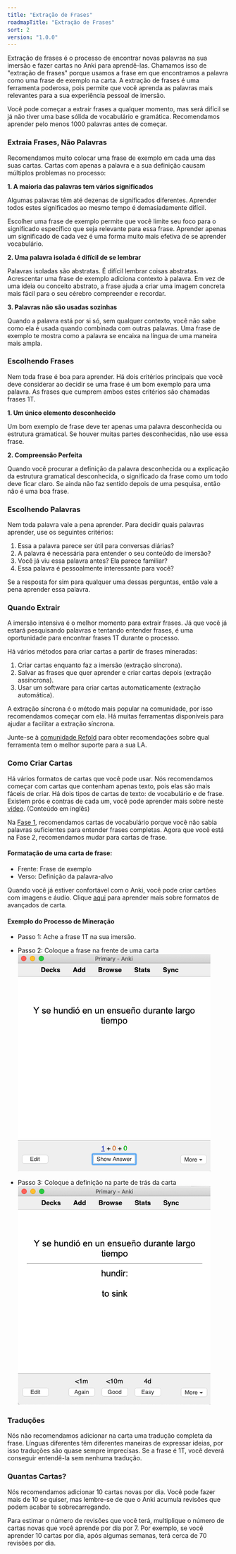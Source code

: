 ```yaml
---
title: "Extração de Frases"
roadmapTitle: "Extração de Frases"
sort: 2
version: "1.0.0"
---
```


Extração de frases é o processo de encontrar novas palavras na sua imersão e fazer cartas no Anki para aprendê-las. Chamamos isso de "extração de frases" porque usamos a frase em que encontramos a palavra como uma frase de exemplo na carta. A extração de frases é uma ferramenta poderosa, pois permite que você aprenda as palavras mais relevantes para a sua experiência pessoal de imersão.

Você pode começar a extrair frases a qualquer momento, mas será difícil se já não tiver uma base sólida de vocabulário e gramática. Recomendamos aprender pelo menos 1000 palavras antes de começar.

### Extraia Frases, Não Palavras

Recomendamos muito colocar uma frase de exemplo em cada uma das suas cartas. Cartas com apenas a palavra e a sua definição causam múltiplos problemas no processo:

**1. A maioria das palavras tem vários significados**

Algumas palavras têm até dezenas de significados diferentes. Aprender todos estes significados ao mesmo tempo é demasiadamente difícil.

Escolher uma frase de exemplo permite que você limite seu foco para o significado específico que seja relevante para essa frase. Aprender apenas um significado de cada vez é uma forma muito mais efetiva de se aprender vocabulário.

**2. Uma palavra isolada é difícil de se lembrar**

Palavras isoladas são abstratas. É difícil lembrar coisas abstratas. Acrescentar uma frase de exemplo adiciona contexto à palavra. Em vez de uma ideia ou conceito abstrato, a frase ajuda a criar uma imagem concreta mais fácil para o seu cérebro compreender e recordar.

**3. Palavras não são usadas sozinhas**

Quando a palavra está por si só, sem qualquer contexto, você não sabe como ela é usada quando combinada com outras palavras. Uma frase de exemplo te mostra como a palavra se encaixa na língua de uma maneira mais ampla.

### Escolhendo Frases

Nem toda frase é boa para aprender. Há dois critérios principais que você deve considerar ao decidir se uma frase é um bom exemplo para uma palavra. As frases que cumprem ambos estes critérios são chamadas frases 1T.

**1. Um único elemento desconhecido**

Um bom exemplo de frase deve ter apenas uma palavra desconhecida ou estrutura gramatical. Se houver muitas partes desconhecidas, não use essa frase.

**2. Compreensão Perfeita**

Quando você procurar a definição da palavra desconhecida ou a explicação da estrutura gramatical desconhecida, o significado da frase como um todo deve ficar claro. Se ainda não faz sentido depois de uma pesquisa, então não é uma boa frase.

### Escolhendo Palavras

Nem toda palavra vale a pena aprender. Para decidir quais palavras aprender, use os seguintes critérios:

1. Essa a palavra parece ser útil para conversas diárias?
1. A palavra é necessária para entender o seu conteúdo de imersão?
1. Você já viu essa palavra antes? Ela parece familiar?
1. Essa palavra é pessoalmente interessante para você?

Se a resposta for sim para qualquer uma dessas perguntas, então vale a pena aprender essa palavra.

### Quando Extrair

A imersão intensiva é o melhor momento para extrair frases. Já que você já estará pesquisando palavras e tentando entender frases, é uma oportunidade para encontrar frases 1T durante o processo.

Há vários métodos para criar cartas a partir de frases mineradas:

1. Criar cartas enquanto faz a imersão (extração síncrona).
1. Salvar as frases que quer aprender e criar cartas depois (extração assíncrona).
1. Usar um software para criar cartas automaticamente (extração automática).

A extração síncrona é o método mais popular na comunidade, por isso recomendamos começar com ela. Há muitas ferramentas disponíveis para ajudar a facilitar a extração síncrona.

Junte-se à [comunidade Refold][join-link] para obter recomendações sobre qual ferramenta tem o melhor suporte para a sua LA.

### Como Criar Cartas

Há vários formatos de cartas que você pode usar. Nós recomendamos começar com cartas que contenham apenas texto, pois elas são mais fáceis de criar. Há dois tipos de cartas de texto: de vocabulário e de frase. Existem prós e contras de cada um, você pode aprender mais sobre neste [vídeo][vocab-vs-sentence-video]. (Conteúdo em inglês)

Na [Fase 1][vocabulary-cards], recomendamos cartas de vocabulário porque você não sabia palavras suficientes para entender frases completas. Agora que você está na Fase 2, recomendamos mudar para cartas de frase.

#### Formatação de uma carta de frase:

-   Frente: Frase de exemplo
-   Verso: Definição da palavra-alvo

Quando você já estiver confortável com o Anki, você pode criar cartões com imagens e áudio. Clique [aqui][advanced-mining] para aprender mais sobre formatos de avançados de carta.

#### Exemplo do Processo de Mineração

-   Passo 1: Ache a frase 1T na sua imersão.
-   Passo 2: Coloque a frase na frente de uma carta  ![](../../../images/sentence-card-front.png)

-   Passo 3: Coloque a definição na parte de trás da carta  ![](../../../images/sentence-card-back.png)

### Traduções

Nós não recomendamos adicionar na carta uma tradução completa da frase. Línguas diferentes têm diferentes maneiras de expressar ideias, por isso traduções são quase sempre imprecisas. Se a frase é 1T, você deverá conseguir entendê-la sem nenhuma tradução.

### Quantas Cartas?

Nós recomendamos adicionar 10 cartas novas por dia. Você pode fazer mais de 10 se quiser, mas lembre-se de que o Anki acumula revisões que podem acabar te sobrecarregando.

Para estimar o número de revisões que você terá, multiplique o número de cartas novas que você aprende por dia por 7. Por exemplo, se você aprender 10 cartas por dia, após algumas semanas, terá cerca de 70 revisões por dia.

[join-link]: /join
[vocab-vs-sentence-video]: https://www.youtube.com/watch?v=GLfmKWhLhjk
[advanced-mining]: /roadmap/stage-2/b/advanced-sentence-mining
[vocabulary-cards]: /simplified/stage-1/a/vocabulary#Creating-Your-Own-Deck
